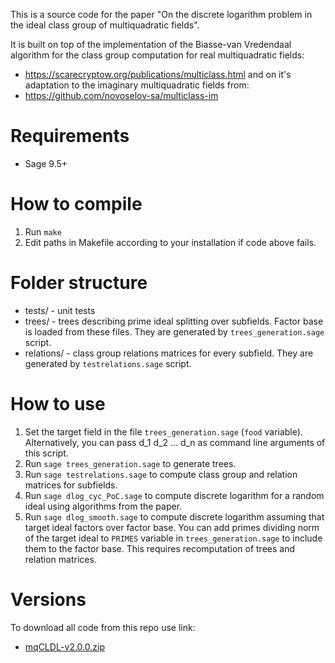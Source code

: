 This is a source code for the paper "On the discrete logarithm problem in the ideal class group of multiquadratic fields".

It is built on top of the implementation of the Biasse-van Vredendaal algorithm for the class group computation for real multiquadratic fields:
* https://scarecryptow.org/publications/multiclass.html
and on it's adaptation to the imaginary multiquadratic fields from:
* https://github.com/novoselov-sa/multiclass-im

# Requirements
* Sage 9.5+

# How to compile
1. Run ```make```
2. Edit paths in Makefile according to your installation if code above fails.

# Folder structure
* tests/ - unit tests
* trees/ - trees describing prime ideal splitting over subfields. Factor base is loaded from these files. They are generated by ```trees_generation.sage``` script.
* relations/ - class group relations matrices for every subfield. They are generated by ```testrelations.sage``` script.

# How to use
1. Set the target field in the file ```trees_generation.sage``` (```food``` variable). Alternatively, you can pass d_1 d_2 ... d_n as command line arguments of this script.
2. Run ```sage trees_generation.sage``` to generate trees.
3. Run ```sage testrelations.sage``` to compute class group and relation matrices for subfields.
4. Run ```sage dlog_cyc_PoC.sage``` to compute discrete logarithm for a random ideal using algorithms from the paper.
5. Run ```sage dlog_smooth.sage``` to compute discrete logarithm assuming that target ideal factors over factor base. You can add primes dividing norm of the target ideal to ```PRIMES``` variable in ```trees_generation.sage``` to include them to the factor base. This requires recomputation of trees and relation matrices.

# Versions
To download all code from this repo use link:
* [mqCLDL-v2.0.0.zip](releases/mqCLDL-v2.0.0.zip)
